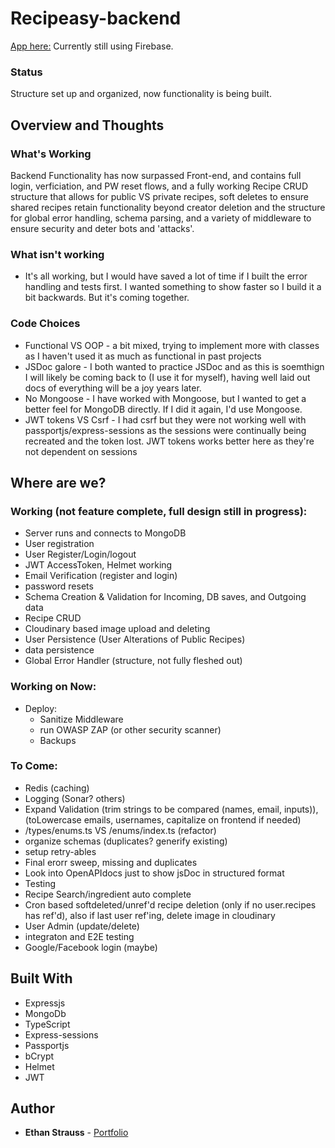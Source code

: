 # Recipeasy-backend

[App here:](https://stupefied-morse-5e1233.netlify.com/)
Currently still using Firebase.

### Status

Structure set up and organized, now functionality is being built. 

## Overview and Thoughts

### What's Working

Backend Functionality has now surpassed Front-end, and contains full login, verficiation, and PW reset flows, and a fully working Recipe CRUD structure that allows for public VS private recipes, soft deletes to ensure shared recipes retain functionality beyond creator deletion and the structure for global error handling, schema parsing, and a variety of middleware to ensure security and deter bots and 'attacks'. 

### What isn't working

- It's all working, but I would have saved a lot of time if I built the error handling and tests first. I wanted something to show faster so I build it a bit backwards. But it's coming together.

### Code Choices

- Functional VS OOP - a bit mixed, trying to implement more with classes as I haven't used it as much as functional in past projects
- JSDoc galore - I both wanted to practice JSDoc and as this is soemthign I will likely be coming back to (I use it for myself), having well laid out docs of everything will be a joy years later. 
- No Mongoose - I have worked with Mongoose, but I wanted to get a better feel for MongoDB directly. If I did it again, I'd use Mongoose.
- JWT tokens VS Csrf - I had csrf but they were not working well with passportjs/express-sessions as the sessions were continually being recreated and the token lost. JWT tokens works better here as they're not dependent on sessions

## Where are we?

### Working (not feature complete, full design still in progress):

- Server runs and connects to MongoDB 
- User registration
- User Register/Login/logout
- JWT AccessToken, Helmet working
- Email Verification (register and login)
- password resets
- Schema Creation & Validation for Incoming, DB saves, and Outgoing data
- Recipe CRUD
- Cloudinary based image upload and deleting
- User Persistence (User Alterations of Public Recipes)
- data persistence
- Global Error Handler (structure, not fully fleshed out)

### Working on Now:

- Deploy: 
    - Sanitize Middleware
    - run OWASP ZAP (or other security scanner)
    - Backups
    

### To Come:

- Redis (caching)
- Logging (Sonar? others)
- Expand Validation (trim strings to be compared (names, email, inputs)), (toLowercase emails, usernames, capitalize on frontend if needed)
- /types/enums.ts VS /enums/index.ts (refactor)
- organize schemas (duplicates? generify existing)
- setup retry-ables
- Final erorr sweep, missing and duplicates
- Look into OpenAPIdocs just to show jsDoc in structured format
- Testing
- Recipe Search/ingredient auto complete
- Cron based softdeleted/unref'd recipe deletion (only if no user.recipes has ref'd), also if last user ref'ing, delete image in cloudinary
- User Admin (update/delete)
- integraton and E2E testing
- Google/Facebook login (maybe)

## Built With

- Expressjs
- MongoDb
- TypeScript
- Express-sessions
- Passportjs
- bCrypt
- Helmet
- JWT

## Author

- **Ethan Strauss** - [Portfolio](https://dotethan.github.io)
